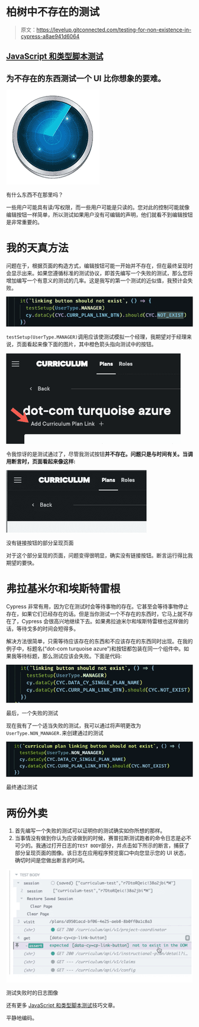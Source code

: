 # 柏树中不存在的测试

> 原文：<https://levelup.gitconnected.com/testing-for-non-existence-in-cypress-a8ae941d6064>

## [JavaScript 和类型脚本测试](https://gentille.us/b3601fb73472?sk=0dc73c81df810c0f181c432c9db3e085)

## 为不存在的东西测试一个 UI 比你想象的要难。

![](img/3f69569025573bedc6211db51b0fad73.png)

有什么东西不在那里吗？

一些用户可能具有读/写权限，而一些用户可能是只读的。您对此的控制可能就像编辑按钮一样简单，所以测试如果用户没有可编辑的声明，他们就看不到编辑按钮是非常重要的。

# 我的天真方法

问题在于，根据页面的构造方式，编辑按钮可能一开始并不存在，但在最终呈现时会显示出来。如果您遵循标准的测试协议，即首先编写一个失败的测试，那么您将增加编写一个有意义的测试的几率。这是我写的第一个测试的近似值，我预计会失败。

![](img/ec3a09e775ab1147771b310c9f3b6336.png)

`testSetup(UserType.MANAGER)`调用应该使测试模拟一个经理，我期望对于经理来说，页面看起来像下面的图片，其中橙色箭头指向测试中的按钮。

![](img/177fe0c80feda496719afa51d57ff32e.png)

令我惊讶的是测试通过了，尽管我测试按钮**并不存在。问题只是与时间有关。当调用断言时，页面看起来像这样:**

![](img/c16d42005683a4e205a0b1cec08c3aad.png)

没有链接按钮的部分呈现页面

对于这个部分呈现的页面，问题变得很明显，确实没有链接按钮。断言运行得比我期望的要快。

# 弗拉基米尔和埃斯特雷根

Cypress 非常有用，因为它在测试时会等待事物的存在。它甚至会等待事物停止存在，如果它们已经存在的话。但是当你测试一个不存在的东西时，它马上就不存在了，Cypress 会很高兴地继续下去。如果弗拉迪米尔和埃斯特雷根也这样做的话，等待戈多的时间会短得多。

解决方法很简单，只需等待应该存在的东西和不应该存在的东西同时出现。在我的例子中，标题名(“dot-com turquoise azure”)和按钮都包装在同一个组件中。如果我等待标题，那么测试应该会失败。下面是代码:

![](img/aa4109e26e503264b37f5a7b90665a01.png)

最后，一个失败的测试

现在我有了一个适当失败的测试，我可以通过将声明更改为`UserType.NON_MANAGER.`来创建通过的测试

![](img/a4db0b94f8fd896108ffb5acb200124b.png)

最终通过测试

# 两份外卖

1.  首先编写一个失败的测试可以证明你的测试确实如你所想的那样。
2.  当事情没有做到你认为应该做到的时候，赛普拉斯测试跑者的命令日志是必不可少的。我通过打开日志的`TEST BODY`部分，并点击如下所示的断言，捕获了部分呈现页面的图像。该日志在应用程序预览窗口中向您显示您的 UI 状态，确切时间是您做出断言的时间。

![](img/d9ac4209cf5cc0c14028c153a6fb5b44.png)

测试失败时的日志图像

还有更多 [JavaScript 和类型脚本测试](https://gentille.us/b3601fb73472?sk=0dc73c81df810c0f181c432c9db3e085)技巧文章。

平静地编码。